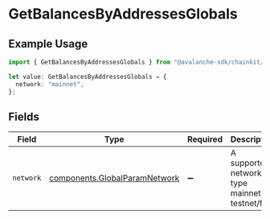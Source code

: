 # GetBalancesByAddressesGlobals

## Example Usage

```typescript
import { GetBalancesByAddressesGlobals } from "@avalanche-sdk/chainkit/models/operations";

let value: GetBalancesByAddressesGlobals = {
  network: "mainnet",
};
```

## Fields

| Field                                                                          | Type                                                                           | Required                                                                       | Description                                                                    | Example                                                                        |
| ------------------------------------------------------------------------------ | ------------------------------------------------------------------------------ | ------------------------------------------------------------------------------ | ------------------------------------------------------------------------------ | ------------------------------------------------------------------------------ |
| `network`                                                                      | [components.GlobalParamNetwork](../../models/components/globalparamnetwork.md) | :heavy_minus_sign:                                                             | A supported network type mainnet or testnet/fuji.                              | mainnet                                                                        |